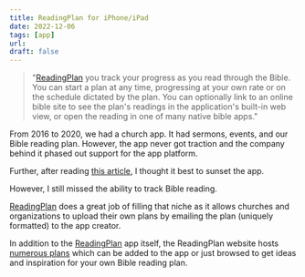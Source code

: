 ```yaml
---
title: ReadingPlan for iPhone/iPad
date: 2022-12-06
tags: [app]
url:
draft: false
---
```


> "[ReadingPlan](https://pricejh.com/readingplan/) you track your progress as you read through the Bible. You can start a plan at any time, progressing at your own rate or on the schedule dictated by the plan. You can optionally link to an online bible site to see the plan's readings in the application's built-in web view, or open the reading in one of many native bible apps."

From 2016 to 2020, we had a church app. It had sermons, events, and our Bible reading plan. However, the app never got traction and the company behind it phased out support for the app platform.

Further, after reading [this article](https://www.nucleus.church/blog/church-app/), I thought it best to sunset the app.

However, I still missed the ability to track Bible reading.

[ReadingPlan](https://pricejh.com/readingplan/) does a great job of filling that niche as it allows churches and organizations to upload their own plans by emailing the plan (uniquely formatted) to the app creator.

In addition to the [ReadingPlan](https://pricejh.com/readingplan/) app itself, the ReadingPlan website hosts [numerous plans](https://pricejh.com/readingplan/cplans/all_plans.html) which can be added to the app or just browsed to get ideas and inspiration for your own Bible reading plan.